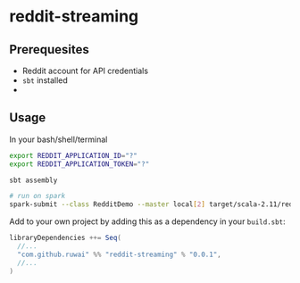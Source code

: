 # reddit-streaming

## Prerequesites

- Reddit account for API credentials
- `sbt` installed
- 

## Usage 

In your bash/shell/terminal

```sh
export REDDIT_APPLICATION_ID="?"
export REDDIT_APPLICATION_TOKEN="?"

sbt assembly

# run on spark
spark-submit --class RedditDemo --master local[2] target/scala-2.11/reddit-streaming-assembly-0.0.1.jar spark
```

Add to your own project by adding this as a dependency in your `build.sbt`:

```java
libraryDependencies ++= Seq(
  //...
  "com.github.ruwai" %% "reddit-streaming" % "0.0.1",
  //...
)
```